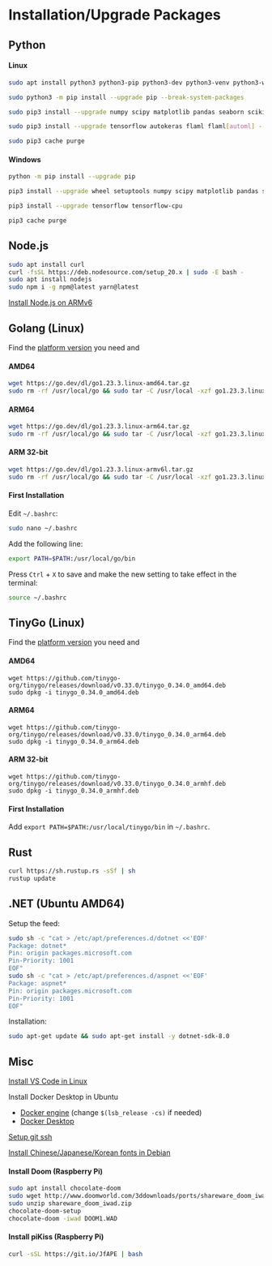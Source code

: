 # Installation/Upgrade Packages

## Python

#### Linux

```bash
sudo apt install python3 python3-pip python3-dev python3-venv python3-wheel python3-setuptools

sudo python3 -m pip install --upgrade pip --break-system-packages

sudo pip3 install --upgrade numpy scipy matplotlib pandas seaborn scikit-learn opencv-python flask --break-system-packages

sudo pip3 install --upgrade tensorflow autokeras flaml flaml[automl] --break-system-packages

sudo pip3 cache purge
```

#### Windows

```bash
python -m pip install --upgrade pip

pip3 install --upgrade wheel setuptools numpy scipy matplotlib pandas seaborn scikit-learn flaml flaml[automl] opencv-python flask --user

pip3 install --upgrade tensorflow tensorflow-cpu

pip3 cache purge
```

## Node.js

```bash
sudo apt install curl
curl -fsSL https://deb.nodesource.com/setup_20.x | sudo -E bash -
sudo apt install nodejs
sudo npm i -g npm@latest yarn@latest
```

[Install Node.js on ARMv6](https://blog.rodrigograca.com/how-to-install-latest-nodejs-on-raspberry-pi-0-w/)

## Golang (Linux)

Find the [platform version](https://go.dev/dl/) you need and

#### AMD64

```bash
wget https://go.dev/dl/go1.23.3.linux-amd64.tar.gz
sudo rm -rf /usr/local/go && sudo tar -C /usr/local -xzf go1.23.3.linux-amd64.tar.gz
```

#### ARM64

```bash
wget https://go.dev/dl/go1.23.3.linux-arm64.tar.gz
sudo rm -rf /usr/local/go && sudo tar -C /usr/local -xzf go1.23.3.linux-arm64.tar.gz
```

#### ARM 32-bit

```bash
wget https://go.dev/dl/go1.23.3.linux-armv6l.tar.gz
sudo rm -rf /usr/local/go && sudo tar -C /usr/local -xzf go1.23.3.linux-armv6l.tar.gz
```

#### First Installation

Edit ```~/.bashrc```:

```bash
sudo nano ~/.bashrc
```

Add the following line:

```bash
export PATH=$PATH:/usr/local/go/bin
```

Press `Ctrl` + `X` to save and make the new setting to take effect in the terminal:

```bash
source ~/.bashrc
```

## TinyGo (Linux)

Find the [platform version](https://github.com/tinygo-org/tinygo/releases) you need and

#### AMD64

```
wget https://github.com/tinygo-org/tinygo/releases/download/v0.33.0/tinygo_0.34.0_amd64.deb
sudo dpkg -i tinygo_0.34.0_amd64.deb
```

#### ARM64

```
wget https://github.com/tinygo-org/tinygo/releases/download/v0.33.0/tinygo_0.34.0_arm64.deb
sudo dpkg -i tinygo_0.34.0_arm64.deb
```

#### ARM 32-bit

```
wget https://github.com/tinygo-org/tinygo/releases/download/v0.33.0/tinygo_0.34.0_armhf.deb
sudo dpkg -i tinygo_0.34.0_armhf.deb
```

#### First Installation

Add  ```export PATH=$PATH:/usr/local/tinygo/bin``` in ```~/.bashrc```.

## Rust

```bash
curl https://sh.rustup.rs -sSf | sh
rustup update
```

## .NET (Ubuntu AMD64)

Setup the feed:

```bash
sudo sh -c "cat > /etc/apt/preferences.d/dotnet <<'EOF'
Package: dotnet*
Pin: origin packages.microsoft.com
Pin-Priority: 1001
EOF"
sudo sh -c "cat > /etc/apt/preferences.d/aspnet <<'EOF'
Package: aspnet*
Pin: origin packages.microsoft.com
Pin-Priority: 1001
EOF"
```

Installation:

```bash
sudo apt-get update && sudo apt-get install -y dotnet-sdk-8.0
```

## Misc

[Install VS Code in Linux](https://code.visualstudio.com/docs/setup/linux)

Install Docker Desktop in Ubuntu
* [Docker engine](https://docs.docker.com/engine/install/ubuntu/) (change `$(lsb_release -cs)` if needed)
* [Docker Desktop](https://docs.docker.com/desktop/install/ubuntu/)

[Setup git ssh](https://kbroman.org/github_tutorial/pages/first_time.html)

[Install Chinese/Japanese/Korean fonts in Debian](https://help.accusoft.com/PrizmDoc/v12.2/HTML/Installing_Asian_Fonts_on_Ubuntu_and_Debian.html)

#### Install Doom (Raspberry Pi)

```bash
sudo apt install chocolate-doom
sudo wget http://www.doomworld.com/3ddownloads/ports/shareware_doom_iwad.zip
sudo unzip shareware_doom_iwad.zip
chocolate-doom-setup
chocolate-doom -iwad DOOM1.WAD
```

#### Install piKiss (Raspberry Pi)

```bash
curl -sSL https://git.io/JfAPE | bash
```
